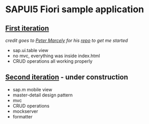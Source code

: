 # SAPUI5 Fiori sample application

## [First iteration](https://github.com/j1wu/UI5-user-management-tool/tree/0434501898072c8e23d6aa0eac60618aa5ed5827)

*credit goes to [Peter Marcely](https://github.com/pmarcely) for his [repo](https://github.com/pmarcely/openui5-examples/blob/master/sample-ui5-app.html) to get me started*

- sap.ui.table view
- no mvc, everything was inside index.html
- CRUD operations all working properly

## [Second iteration](https://github.com/j1wu/ui5-fiori/tree/b1e071fde1c5f07a6cd5ed146cb50c69e8b00321) - under construction

- sap.m mobile view
- master-detail design pattern
- mvc
- CRUD operations
- mockserver
- formatter